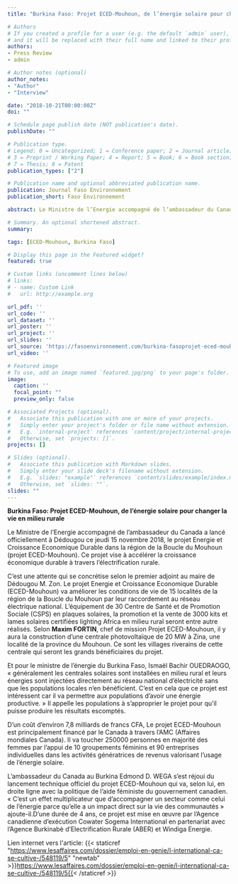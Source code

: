 ```yaml
---
title: "Burkina Faso: Projet ECED-Mouhoun, de l’énergie solaire pour changer la vie en milieu rurale"

# Authors
# If you created a profile for a user (e.g. the default `admin` user), write the username (folder name) here
# and it will be replaced with their full name and linked to their profile.
authors:
- Press Review
- admin

# Author notes (optional)
author_notes:
- "Author"
- "Interview"

date: "2018-10-21T00:00:00Z"
doi: ""

# Schedule page publish date (NOT publication's date).
publishDate: ""

# Publication type.
# Legend: 0 = Uncategorized; 1 = Conference paper; 2 = Journal article;
# 3 = Preprint / Working Paper; 4 = Report; 5 = Book; 6 = Book section;
# 7 = Thesis; 8 = Patent
publication_types: ["2"]

# Publication name and optional abbreviated publication name.
publication: Journal Faso Environnement
publication_short: Faso Environnement

abstract: Le Ministre de l’Energie accompagné de l’ambassadeur du Canada a lancé officiellement à Dédougou ce jeudi 15 novembre 2018, le projet Energie et Croissance Economique Durable dans la région de la Boucle du Mouhoun (projet ECED-Mouhoun). Ce projet vise à accélérer la croissance économique durable à travers l’électrification rurale.

# Summary. An optional shortened abstract.
summary:

tags: [ECED-Mouhoun, Burkina Faso]

# Display this page in the Featured widget?
featured: true

# Custom links (uncomment lines below)
# links:
# - name: Custom Link
#   url: http://example.org

url_pdf: ''
url_code: ''
url_dataset: ''
url_poster: ''
url_project: ''
url_slides: ''
url_source: 'https://fasoenvironnement.com/burkina-fasoprojet-eced-mouhoun-de-lenergie-solaire-pour-changer-la-vie-en-milieu-rurale/'
url_video: ''

# Featured image
# To use, add an image named `featured.jpg/png` to your page's folder.
image:
  caption: ''
  focal_point: ""
  preview_only: false

# Associated Projects (optional).
#   Associate this publication with one or more of your projects.
#   Simply enter your project's folder or file name without extension.
#   E.g. `internal-project` references `content/project/internal-project/index.md`.
#   Otherwise, set `projects: []`.
projects: []

# Slides (optional).
#   Associate this publication with Markdown slides.
#   Simply enter your slide deck's filename without extension.
#   E.g. `slides: "example"` references `content/slides/example/index.md`.
#   Otherwise, set `slides: ""`.
slides: ""
---
```


**Burkina Faso: Projet ECED-Mouhoun, de l’énergie solaire pour changer la vie en milieu rurale**

Le Ministre de l’Energie accompagné de l’ambassadeur du Canada a lancé officiellement à Dédougou ce jeudi 15 novembre 2018, le projet Energie et Croissance Economique Durable dans la région de la Boucle du Mouhoun (projet ECED-Mouhoun). Ce projet vise à accélérer la croissance économique durable à travers l’électrification rurale.  

C’est une attente qui se concrétise selon le premier adjoint au maire de Dédougou M. Zon. Le projet Energie et Croissance Economique Durable (ECED-Mouhoun) va améliorer les conditions de vie de 15 localités de la région de la Boucle du Mouhoun par leur raccordement au réseau électrique national. L’équipement de 30 Centre de Santé et de Promotion Sociale (CSPS) en plaques solaires, la promotion et la vente de 3000 kits et lames solaires certifiées lighting Africa en milieu rural seront entre autre réalisés. Selon **Maxim FORTIN**, chef de mission Projet ECED-Mouhoun, il y aura la construction d’une centrale photovoltaïque de 20 MW à Zina, une localité de la province du Mouhoun. Ce sont les villages riverains de cette centrale qui seront les grands bénéficiaires du projet.  

Et pour le ministre de l’énergie du Burkina Faso, Ismaël Bachir OUEDRAOGO, « généralement les centrales solaires sont installées en milieu rural et leurs énergies sont injectées directement au réseau national d’électricité sans que les populations locales n’en bénéficient. C’est en cela que ce projet est intéressent car il va permettre aux populations d’avoir une énergie productive. » Il appelle les populations à s’approprier le projet pour qu’il puisse produire les résultats escomptés.  

D’un coût d’environ 7,8 milliards de francs CFA, Le projet ECED-Mouhoun est principalement financé par le Canada à travers l’AMC (Affaires mondiales Canada). Il va toucher 250000 personnes en majorité des femmes par l’appui de 10 groupements féminins et 90 entreprises individuelles dans les activités génératrices de revenus valorisant l’usage de l’énergie solaire.  

L’ambassadeur du Canada au Burkina Edmond D. WEGA s’est réjoui du lancement technique officiel du projet ECED-Mouhoun qui va, selon lui, en droite ligne avec la politique de l’aide féministe du gouvernement canadien. « C’est un effet multiplicateur que d’accompagner un secteur comme celui de l’énergie parce qu’elle a un impact direct sur la vie des communautés » ajoute-il.D’une durée de 4 ans, ce projet est mise en œuvre par l’Agence canadienne d’exécution Cowater Sogema International en partenariat avec l’Agence Burkinabè d’Electrification Rurale (ABER) et Windiga Energie.  

Lien internet vers l'article: {{< staticref "https://www.lesaffaires.com/dossier/emploi-en-genie/l-international-ca-se-cultive-/548119/5" "newtab" >}}https://www.lesaffaires.com/dossier/emploi-en-genie/l-international-ca-se-cultive-/548119/5{{< /staticref >}}
